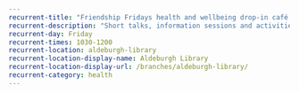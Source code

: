 ```yaml
---
recurrent-title: "Friendship Fridays health and wellbeing drop-in café: all welcome"
recurrent-description: "Short talks, information sessions and activities with tea, coffee and biscuits. Come along for the whole session or just pop in. Run in collaboration with parish nurse Ali Cherry."
recurrent-day: Friday
recurrent-times: 1030-1200
recurrent-location: aldeburgh-library
recurrent-location-display-name: Aldeburgh Library
recurrent-location-display-url: /branches/aldeburgh-library/
recurrent-category: health
---
```

